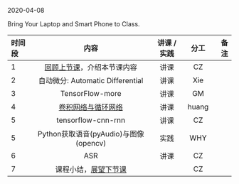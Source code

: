 2020-04-08

Bring Your Laptop  and Smart Phone to Class. 

|时间段 |  内容    | 讲课 / 实践     |  分工  |  备注       |
| :--- |   :----:    |   :----:    |    :----:    | ---: |
|   1  |  [回顾上节课](../WW7/WW7-Plan.md)，介绍本节课内容     |  讲课    |     CZ     |      |
|   2  | 自动微分: Automatic Differential   | 讲课    |   Xie |         |
|   3  | TensorFlow-more |  讲课   |  GM  |    |
|   4  | [卷积网络与循环网络](https://github.com/saturn-lab/BDMI-2020S/blob/master/Schedule/WW7/CNN_RNN.pdf)  |   讲课    |  huang   |         |
|   5  | tensorflow-cnn-rnn    |   讲课    |   CZ    |         |
|   5  | Python获取语音(pyAudio)与图像(opencv)    |   实践    |   WHY    |         |
|   6  | ASR |  讲课    |  CZ |    |
|   7  |  课程小结，[展望下节课](../WW9/WW9-Plan.md)       |     |  CZ |   |
